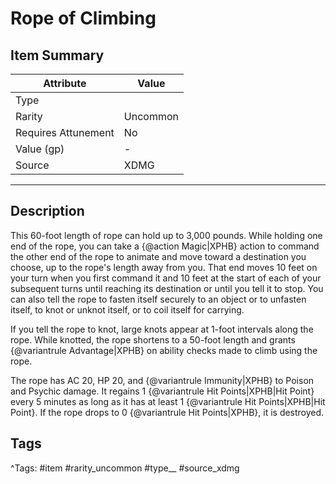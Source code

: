 # Rope of Climbing

## Item Summary

| Attribute            | Value                        |
|----------------------|------------------------------|
| Type                 |   |
| Rarity               | Uncommon             |
| Requires Attunement  | No                |
| Value (gp)           | -    |
| Source               | XDMG |

---

## Description

This 60-foot length of rope can hold up to 3,000 pounds. While holding one end of the rope, you can take a {@action Magic|XPHB} action to command the other end of the rope to animate and move toward a destination you choose, up to the rope's length away from you. That end moves 10 feet on your turn when you first command it and 10 feet at the start of each of your subsequent turns until reaching its destination or until you tell it to stop. You can also tell the rope to fasten itself securely to an object or to unfasten itself, to knot or unknot itself, or to coil itself for carrying.

If you tell the rope to knot, large knots appear at 1-foot intervals along the rope. While knotted, the rope shortens to a 50-foot length and grants {@variantrule Advantage|XPHB} on ability checks made to climb using the rope.

The rope has AC 20, HP 20, and {@variantrule Immunity|XPHB} to Poison and Psychic damage. It regains 1 {@variantrule Hit Points|XPHB|Hit Point} every 5 minutes as long as it has at least 1 {@variantrule Hit Points|XPHB|Hit Point}. If the rope drops to 0 {@variantrule Hit Points|XPHB}, it is destroyed.

## Tags

^Tags: #item #rarity_uncommon #type__ #source_xdmg